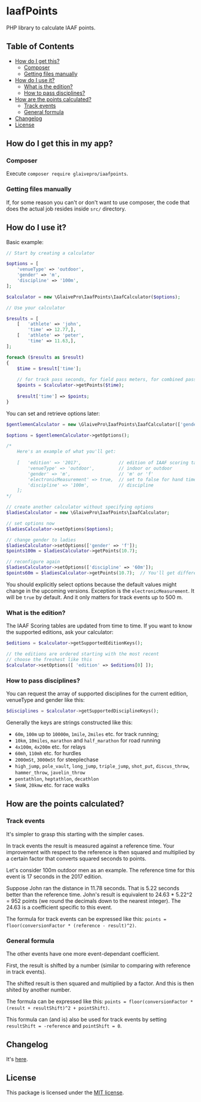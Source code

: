 # IaafPoints

PHP library to calculate IAAF points.

## Table of Contents

- [How do I get this?](#how-do-i-get-this)
    - [Composer](#composer)
    - [Getting files manually](#getting-files-manually)
- [How do I use it?](#how-do-i-use-it)
    - [What is the edition?](#what-is-the-edition)
    - [How to pass disciplines?](#how-to-pass-disciplines)
- [How are the points calculated?](#how-are-the-points-calculated)
    - [Track events](#track-events)
    - [General formula](#general-formula)
- [Changelog](#changelog)
- [License](#license)

## How do I get this in my app?

### Composer

Execute `composer require glaivepro/iaafpoints`.

### Getting files manually

If, for some reason you can't or don't want to use composer, the code that does the actual job resides inside `src/` directory.

## How do I use it?

Basic example:

```php
// Start by creating a calculator

$options = [
	'venueType' => 'outdoor',
	'gender' => 'm',
	'discipline' => '100m',
];

$calculator = new \GlaivePro\IaafPoints\IaafCalculator($options);

// Use your calculator

$results = [
	[	'athlete' => 'john',
		'time' => 12.77,],
	[	'athlete' => 'peter',
		'time' => 11.63,],
];

foreach ($results as $result)
{
	$time = $result['time'];
	
	// for track pass seconds, for field pass meters, for combined pass points
	$points = $calculator->getPoints($time);
	
	$result['time'] => $points;
}
```

You can set and retrieve options later:

```php
$gentlemenCalculator = new \GlaivePro\IaafPoints\IaafCalculator(['gender' => 'm']);

$options = $gentlemenCalculator->getOptions();

/*
	Here's an example of what you'll get:
	
	[	'edition' => '2017',              // edition of IAAF scoring tables
		'venueType' => 'outdoor',         // indoor or outdoor
		'gender' => 'm',                  // 'm' or 'f'
		'electronicMeasurement' => true,  // set to false for hand times
		'discipline' => '100m',           // discipline
	];
*/

// create another calculator without specifying options
$ladiesCalculator = new \GlaivePro\IaafPoints\IaafCalculator;

// set options now
$ladiesCalculator->setOptions($options);

// change gender to ladies
$ladiesCalculator->setOptions(['gender' => 'f']);
$points100m = $ladiesCalculator->getPoints(10.7);

// reconfigure again
$ladiesCalculator->setOptions(['discipline' => '60m']);
$points60m = $ladiesCalculator->getPoints(10.7);  // You'll get different points now
```

You should explicitly select options because the default values might change in the upcoming versions. Exception is the `electronicMeasurement`. It will be `true` by default. And it only matters for track events up to 500 m.

### What is the edition?

The IAAF Scoring tables are updated from time to time. If you want to know the supported editions, ask your calculator:

```php
$editions = $calculator->getSupportedEditionKeys();

// the editions are ordered starting with the most recent
// choose the freshest like this
$calculator->setOptions([ 'edition' => $editions[0] ]);
```

### How to pass disciplines?

You can request the array of supported disciplines for the current edition, venueType and gender like this:

```php
$disciplines = $calculator->getSupportedDisciplineKeys();
```

Generally the keys are strings constructed like this:
 - `60m`, `100m` up to `10000m`, `1mile`, `2miles` etc. for track running; 
 - `10km`, `10miles`, `marathon` and `half_marathon` for road running
 - `4x100m`, `4x200m` etc. for relays
 - `60mh`, `110mh` etc. for hurdles
 - `2000mSt`, `3000mSt` for steeplechase
 - `high_jump`, `pole_vault`, `long_jump`, `triple_jump`, `shot_put`, `discus_throw`, `hammer_throw`, `javelin_throw`
 - `pentathlon`, `heptathlon`, `decathlon`
 - `5kmW`, `20kmw` etc. for race walks

## How are the points calculated?

### Track events

It's simpler to grasp this starting with the simpler cases.

In track events the result is measured against a reference time. Your improvement with respect to the reference is then squared and multiplied by a certain factor that converts squared seconds to points.

Let's consider 100m outdoor men as an example. The reference time for this event is 17 seconds in the 2017 edition. 

Suppose John ran the distance in 11.78 seconds. That is 5.22 seconds better than the reference time. John's result is equivalent to 24.63 * 5.22^2 = 952 points (we round the decimals down to the nearest integer). The 24.63 is a coefficient specific to this event.

The formula for track events can be expressed like this: `points = floor(conversionFactor * (reference - result)^2)`.

### General formula

The other events have one more event-dependant coefficient. 

First, the result is shifted by a number (similar to comparing with reference in track events).

The shifted result is then squared and multiplied by a factor. And this is then shited by another number.

The formula can be expressed like this: `points = floor(conversionFactor * (result + resultShift)^2 + pointShift)`.

This formula can (and is) also be used for track events by setting `resultShift = -reference` and `pointShift = 0`.

## Changelog

It's [here](CHANGELOG.md).

## License

This package is licensed under the [MIT license](LICENSE.md).